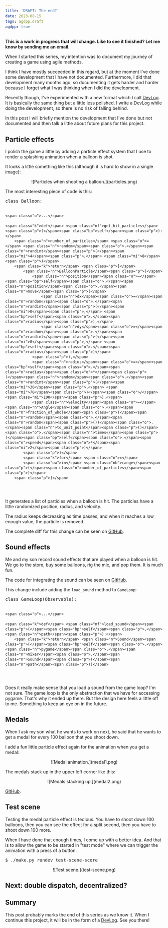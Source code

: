 ```yaml
---
title: 'DRAFT: The end?'
date: 2023-08-15
tags: agdpp,draft
agdpp: true
---
```


**This is a work in progress that will change. Like to see it finished? Let me know by sending me an email.**

When I started this series, my intention was to document my journey of creating
a game using agile methods.

I think I have mostly succeeded in this regard, but at the moment I've done
some development that I have not documented. Furthermore, I did that
development many months ago, so documenting it gets harder and harder because I
forget what I was thinking when I did the development.

Recently though, I've experimented with a new format which I call
[DevLog](/tags/devlog/index.html). It is basically the same thing but a little
less polished. I write a DevLog while doing the development, so there is no
risk of falling behind.

In this post I will briefly mention the development that I've done but not
documented and then talk a little about future plans for this project.

## Particle effects

I polish the game a little by adding a particle effect system that I use to
render a splashing animation when a balloon is shot.

It looks a little something like this (although it is hard to show in a single
image):

<p>
<center>
![Particles when shooting a balloon.](particles.png)
</center>
</p>

The most interesting piece of code is this:

<div class="rliterate-code"><div class="rliterate-code-body"><div class="highlight"><pre><span></span><span class="k">class</span> <span class="nc">Balloon</span><span class="p">:</span>

    <span class="o">...</span>

    <span class="k">def</span> <span class="nf">get_hit_particles</span><span class="p">(</span><span class="bp">self</span><span class="p">):</span>
        <span class="n">number_of_particles</span> <span class="o">=</span> <span class="n">random</span><span class="o">.</span><span class="n">randint</span><span class="p">(</span><span class="mi">4</span><span class="p">,</span> <span class="mi">8</span><span class="p">)</span>
        <span class="k">return</span> <span class="p">[</span>
            <span class="n">BalloonParticle</span><span class="p">(</span>
                <span class="n">position</span><span class="o">=</span><span class="bp">self</span><span class="o">.</span><span class="n">position</span><span class="o">.</span><span class="n">move</span><span class="p">(</span>
                    <span class="n">dx</span><span class="o">=</span><span class="n">random</span><span class="o">.</span><span class="n">randint</span><span class="p">(</span><span class="mi">0</span><span class="p">,</span> <span class="bp">self</span><span class="o">.</span><span class="n">radius</span><span class="p">),</span>
                    <span class="n">dy</span><span class="o">=</span><span class="n">random</span><span class="o">.</span><span class="n">randint</span><span class="p">(</span><span class="mi">0</span><span class="p">,</span> <span class="bp">self</span><span class="o">.</span><span class="n">radius</span><span class="p">)</span>
                <span class="p">),</span>
                <span class="n">radius</span><span class="o">=</span><span class="bp">self</span><span class="o">.</span><span class="n">radius</span><span class="o">*</span><span class="p">(</span><span class="n">random</span><span class="o">.</span><span class="n">randint</span><span class="p">(</span><span class="mi">30</span><span class="p">,</span> <span class="mi">70</span><span class="p">)</span><span class="o">/</span><span class="mi">100</span><span class="p">),</span>
                <span class="n">velocity</span><span class="o">=</span><span class="n">Angle</span><span class="o">.</span><span class="n">fraction_of_whole</span><span class="p">(</span><span class="n">random</span><span class="o">.</span><span class="n">random</span><span class="p">())</span><span class="o">.</span><span class="n">to_unit_point</span><span class="p">()</span><span class="o">.</span><span class="n">times</span><span class="p">(</span><span class="bp">self</span><span class="o">.</span><span class="n">speed</span><span class="o">*</span><span class="mi">2</span><span class="p">)</span>
            <span class="p">)</span>
            <span class="k">for</span> <span class="n">x</span>
            <span class="ow">in</span> <span class="nb">range</span><span class="p">(</span><span class="n">number_of_particles</span><span class="p">)</span>
        <span class="p">]</span>
</pre></div>
</div></div>
It generates a list of particles when a balloon is hit. The particles have a
little randomized position, radius, and velocity.

The radius keeps decreasing as time passes, and when it reaches a low enough
value, the particle is removed.

The complete diff for this change can be seen on
[GitHub](https://github.com/rickardlindberg/agdpp/compare/b5261a939505c203cd1ffb21462a6772f0381faf...7533ec079dbdeba713526469535a1cc0fc915449).

## Sound effects

Me and my son record sound effects that are played when a balloon is hit.  We
go to the store, buy some balloons, rig the mic, and pop them.  It is much
fun.

The code for integrating the sound can be seen on
[GitHub](https://github.com/rickardlindberg/agdpp/compare/7533ec079dbdeba713526469535a1cc0fc915449...fcb1757f9b219be55d65d8588c259b96b9dc26ce).

This change include adding the `load_sound` method to `GameLoop`:

<div class="rliterate-code"><div class="rliterate-code-body"><div class="highlight"><pre><span></span><span class="k">class</span> <span class="nc">GameLoop</span><span class="p">(</span><span class="n">Observable</span><span class="p">):</span>

    <span class="o">...</span>

    <span class="k">def</span> <span class="nf">load_sound</span><span class="p">(</span><span class="bp">self</span><span class="p">,</span> <span class="n">path</span><span class="p">):</span>
        <span class="k">return</span> <span class="n">Sound</span><span class="p">(</span><span class="bp">self</span><span class="o">.</span><span class="n">pygame</span><span class="o">.</span><span class="n">mixer</span><span class="o">.</span><span class="n">Sound</span><span class="p">(</span><span class="n">path</span><span class="p">))</span>
</pre></div>
</div></div>
Does it really make sense that you load a sound from the game loop? I'm not
sure. The game loop is the only abstraction that we have for accessing pygame.
That's why it ended up there. But the design here feels a little off to me.
Something to keep an eye on in the future.

## Medals

When I ask my son what he wants to work on next, he said that he wants to
get a medal for every 100 balloon that you shoot down.

I add a fun little particle effect again for the animation when you get a
medal:

<p>
<center>
![Medal animation.](medal1.png)
</center>
</p>

The medals stack up in the upper left corner like this:

<p>
<center>
![Medals stacking up.](medal2.png)
</center>
</p>

[GitHub](https://github.com/rickardlindberg/agdpp/compare/fcb1757f9b219be55d65d8588c259b96b9dc26ce...0c8e713a6d938898ddb92164cc86dcb1db19aa0c).

## Test scene

Testing the medal particle effect is tedious. You have to shoot down 100
balloons, then you can see the effect for a split second, then you have to
shoot down 100 more.

When I have done that enough times, I come up with a better idea. And that is
to allow the game to be started in "test mode" where we can trigger the
animation with a press of a button.

<div class="rliterate-code"><div class="rliterate-code-body"><div class="highlight"><pre><span></span>$ ./make.py rundev test-scene-score
</pre></div>
</div></div>
<p>
<center>
![Test scene.](test-scene.png)
</center>
</p>

## Next: double dispatch, decentralized?

## Summary

This post probably marks the end of this series as we know it.  When I continue
this project, it will be in the form of a [DevLog](/tags/devlog/index.html).
See you there!

